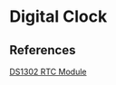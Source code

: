 # Digital Clock

## References

[DS1302 RTC Module](https://miliohm.com/ds1302-rtc-with-arduino-tutorial/)

